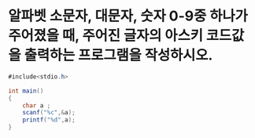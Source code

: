 # 알파벳 소문자, 대문자, 숫자 0-9중 하나가 주어졌을 때, 주어진 글자의 아스키 코드값을 출력하는 프로그램을 작성하시오.

```java
#include<stdio.h>

int main()
{
    char a ;
    scanf("%c",&a);
    printf("%d",a);
}
```